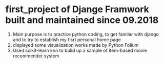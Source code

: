 # first_project of Djange Framwork built and maintained since 09.2018
1. Main purpose is to practice python coding, to get familar with django and to try to establish my fisrt personal home page
2. displayed some visualization works made by Python Folium 
3. Used scikit-learn knn to bulid up a sample of item-based movie recommender system

